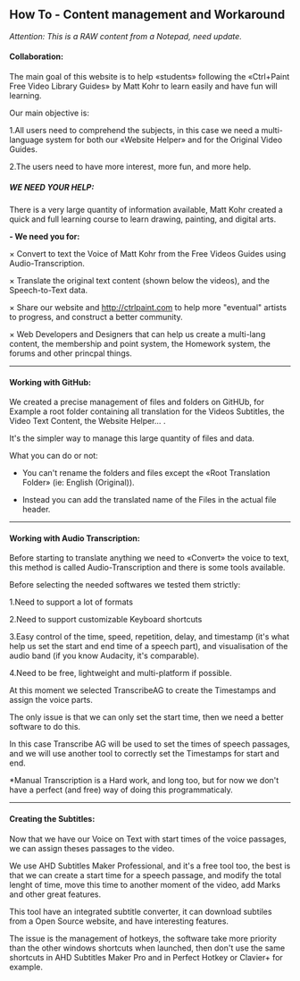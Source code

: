 ﻿<h2>How To - Content management and Workaround</h2>

*Attention: This is a RAW content from a Notepad, need update.*

<h4>Collaboration:</h4>

The main goal of this website is to help «students» following the «Ctrl+Paint Free Video Library Guides» by Matt Kohr to learn easily and have fun will learning.

Our main objective is:

1.All users need to comprehend the subjects, in this case we need a multi-language system for both our «Website Helper» and for the Original Video Guides.

2.The users need to have more interest, more fun, and more help.

<h5>WE NEED YOUR HELP:</h5>

There is a very large quantity of information available, Matt Kohr created a quick and full learning course to learn drawing, painting, and digital arts.

 <strong>- We need you for:</strong>

× Convert to text the Voice of Matt Kohr from the Free Videos Guides using Audio-Transcription.

× Translate the original text content (shown below the videos), and the Speech-to-Text data.

× Share our website and http://ctrlpaint.com to help more "eventual" artists to progress, and construct a better community.

× Web Developers and Designers that can help us create a multi-lang content, the membership and point system,  the Homework system, the forums and other princpal things.
<hr/>
<h4>Working with GitHub:</h4>

We created a precise management of files and folders on GitHUb, for Example a root folder containing all translation for the Videos Subtitles, the Video Text Content, the Website Helper… .

It's the simpler way to manage this large quantity of files and data.

What you can do or not:
- You can't rename the folders and files except the «Root Translation Folder» (ie: English (Original)).
+ Instead you can add the translated name of the Files in the actual file header.

<hr/>
<h4>Working with Audio Transcription:</h4>

Before starting to translate anything we need to «Convert» the voice to text, this method is called Audio-Transcription and there is some tools available.

Before selecting the needed softwares we tested them strictly:

1.Need to support a lot of formats

2.Need to support customizable Keyboard shortcuts

3.Easy control of the time, speed, repetition, delay, and timestamp (it's what help us set the start and end time of a speech part), and visualisation of the audio band (if you know Audacity, it's comparable).

4.Need to be free, lightweight and multi-platform if possible.

At this moment we selected TranscribeAG to create the Timestamps and assign the voice parts.

The only issue is that we can only set the start time, then we need a better software to do this.

In this case Transcribe AG will be used to set the times of speech passages, and we will use another tool to correctly set the Timestamps for start and end.

*Manual Transcription is a Hard work, and long too, but for now we don't have a perfect (and free) way of doing this programmaticaly.
<hr/>
<h4>Creating the Subtitles:</h4>

Now that we have our Voice on Text with start times of the voice passages, we can assign theses passages to the video.

We use AHD Subtitles Maker Professional, and it's a free tool too, the best is that we can create a start time for a speech passage, and modify the total lenght of time, move this time to another moment of the video, add Marks and other great features.

This tool have an integrated subtitle converter, it can download subtiles from a Open Source website, and have interesting features.

The issue is the management of hotkeys, the software take more priority than the other windows shortcuts when launched, then don't use the same shortcuts in AHD Subtitles Maker Pro and in Perfect Hotkey or Clavier+ for example.